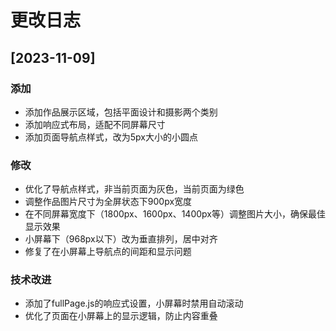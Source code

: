 # 更改日志

## [2023-11-09]

### 添加
- 添加作品展示区域，包括平面设计和摄影两个类别
- 添加响应式布局，适配不同屏幕尺寸
- 添加页面导航点样式，改为5px大小的小圆点

### 修改
- 优化了导航点样式，非当前页面为灰色，当前页面为绿色
- 调整作品图片尺寸为全屏状态下900px宽度
- 在不同屏幕宽度下（1800px、1600px、1400px等）调整图片大小，确保最佳显示效果
- 小屏幕下（968px以下）改为垂直排列，居中对齐
- 修复了在小屏幕上导航点的间距和显示问题

### 技术改进
- 添加了fullPage.js的响应式设置，小屏幕时禁用自动滚动
- 优化了页面在小屏幕上的显示逻辑，防止内容重叠 